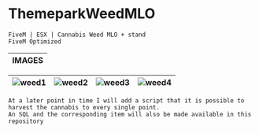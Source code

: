 # ThemeparkWeedMLO

```yarn
FiveM | ESX | Cannabis Weed MLO + stand
FiveM Optimized
```


|IMAGES|
|---|

|![weed1](https://github.com/user-attachments/assets/818b2fd6-ad75-4bf1-a5e2-cd56c992a63a)|![weed2](https://github.com/user-attachments/assets/e961377b-4f89-4bb3-89be-86e262a7ab08)|![weed3](https://github.com/user-attachments/assets/bd7039ec-f303-4fb1-bcca-9973b54bec1a)|![weed4](https://github.com/user-attachments/assets/49e04f2b-6d4b-4a29-85e5-db4e305defb9)
|---|---|---|---|

```yarn
At a later point in time I will add a script that it is possible to harvest the cannabis to every single point.
An SQL and the corresponding item will also be made available in this repository
```
